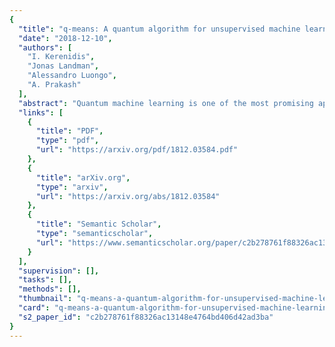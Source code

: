 ```yaml
---
{
  "title": "q-means: A quantum algorithm for unsupervised machine learning",
  "date": "2018-12-10",
  "authors": [
    "I. Kerenidis",
    "Jonas Landman",
    "Alessandro Luongo",
    "A. Prakash"
  ],
  "abstract": "Quantum machine learning is one of the most promising applications of a full-scale quantum computer. Over the past few years, many quantum machine learning algorithms have been proposed that can potentially offer considerable speedups over the corresponding classical algorithms. In this paper, we introduce q-means, a new quantum algorithm for clustering which is a canonical problem in unsupervised machine learning. The $q$-means algorithm has convergence and precision guarantees similar to $k$-means, and it outputs with high probability a good approximation of the $k$ cluster centroids like the classical algorithm. Given a dataset of $N$ $d$-dimensional vectors $v_i$ (seen as a matrix $V \\in \\mathbb{R}^{N \\times d})$ stored in QRAM, the running time of q-means is $\\widetilde{O}\\left( k d \\frac{\\eta}{\\delta^2}\\kappa(V)(\\mu(V) + k \\frac{\\eta}{\\delta}) + k^2 \\frac{\\eta^{1.5}}{\\delta^2} \\kappa(V)\\mu(V) \\right)$ per iteration, where $\\kappa(V)$ is the condition number, $\\mu(V)$ is a parameter that appears in quantum linear algebra procedures and $\\eta = \\max_{i} ||v_{i}||^{2}$. For a natural notion of well-clusterable datasets, the running time becomes $\\widetilde{O}\\left( k^2 d \\frac{\\eta^{2.5}}{\\delta^3} + k^{2.5} \\frac{\\eta^2}{\\delta^3} \\right)$ per iteration, which is linear in the number of features $d$, and polynomial in the rank $k$, the maximum square norm $\\eta$ and the error parameter $\\delta$. Both running times are only polylogarithmic in the number of datapoints $N$. Our algorithm provides substantial savings compared to the classical $k$-means algorithm that runs in time $O(kdN)$ per iteration, particularly for the case of large datasets.",
  "links": [
    {
      "title": "PDF",
      "type": "pdf",
      "url": "https://arxiv.org/pdf/1812.03584.pdf"
    },
    {
      "title": "arXiv.org",
      "type": "arxiv",
      "url": "https://arxiv.org/abs/1812.03584"
    },
    {
      "title": "Semantic Scholar",
      "type": "semanticscholar",
      "url": "https://www.semanticscholar.org/paper/c2b278761f88326ac13148e4764bd406d42ad3ba"
    }
  ],
  "supervision": [],
  "tasks": [],
  "methods": [],
  "thumbnail": "q-means-a-quantum-algorithm-for-unsupervised-machine-learning-thumb.jpg",
  "card": "q-means-a-quantum-algorithm-for-unsupervised-machine-learning-card.jpg",
  "s2_paper_id": "c2b278761f88326ac13148e4764bd406d42ad3ba"
}
---
```



